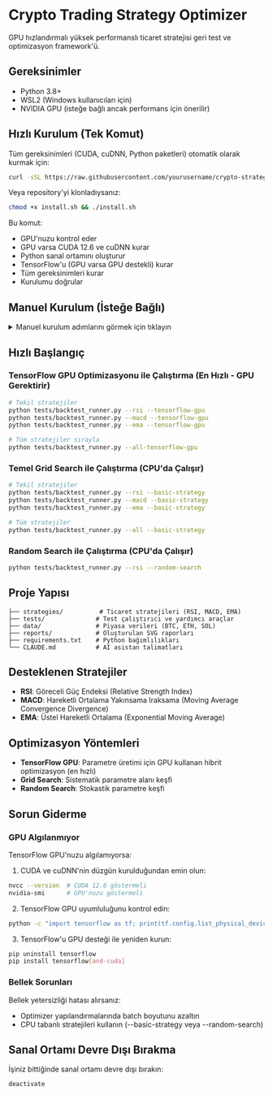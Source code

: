 # Crypto Trading Strategy Optimizer

GPU hızlandırmalı yüksek performanslı ticaret stratejisi geri test ve optimizasyon framework'ü.

## Gereksinimler

- Python 3.8+
- WSL2 (Windows kullanıcıları için)
- NVIDIA GPU (isteğe bağlı ancak performans için önerilir)

## Hızlı Kurulum (Tek Komut)

Tüm gereksinimleri (CUDA, cuDNN, Python paketleri) otomatik olarak kurmak için:

```bash
curl -sSL https://raw.githubusercontent.com/yourusername/crypto-strategy-optimizer/main/install.sh | bash
```

Veya repository'yi klonladıysanız:

```bash
chmod +x install.sh && ./install.sh
```

Bu komut:
- GPU'nuzu kontrol eder
- GPU varsa CUDA 12.6 ve cuDNN kurar
- Python sanal ortamını oluşturur
- TensorFlow'u (GPU varsa GPU destekli) kurar
- Tüm gereksinimleri kurar
- Kurulumu doğrular

## Manuel Kurulum (İsteğe Bağlı)

<details>
<summary>Manuel kurulum adımlarını görmek için tıklayın</summary>

### Adım 1: GPU Kurulumu (İsteğe Bağlı ancak Önerilir - NVIDIA GPU'nuz varsa İLK OLARAK bunu yapın)

#### 1.1 GPU Durumunu Kontrol Edin
```bash
nvidia-smi
```

GPU'nuzu görüyorsanız, CUDA kurulumuna devam edin. Görmüyorsanız, Adım 2'ye geçin.

#### 1.2 CUDA Toolkit Kurulumu
```bash
# CUDA keyring'i indir
wget https://developer.download.nvidia.com/compute/cuda/repos/wsl-ubuntu/x86_64/cuda-keyring_1.1-1_all.deb
sudo dpkg -i cuda-keyring_1.1-1_all.deb

# Paket listesini güncelle ve CUDA 12.6'yı kur
sudo apt-get update
sudo apt-get -y install cuda-toolkit-12-6
```

#### 1.3 cuDNN Kurulumu
```bash
# CUDA 12 için cuDNN 9 kur
sudo apt-get install libcudnn9-cuda-12
```

#### 1.4 Ortam Değişkenlerini Yapılandırma
```bash
# CUDA'yı PATH ve LD_LIBRARY_PATH'e ekle
echo 'export PATH=/usr/local/cuda-12.6/bin:$PATH' >> ~/.bashrc
echo 'export LD_LIBRARY_PATH=/usr/local/cuda-12.6/lib64:$LD_LIBRARY_PATH' >> ~/.bashrc

# Değişiklikleri uygula
source ~/.bashrc

# CUDA kurulumunu doğrula
nvcc --version
```

### Adım 2: Python Ortamı Kurulumu

#### 2.1 Sanal Ortam Oluşturma
```bash
python3 -m venv .venv_wsl
```

#### 2.2 Sanal Ortamı Aktifleştirme
```bash
source .venv_wsl/bin/activate
```

### Adım 3: Bağımlılıkları Kurma

#### 3.1 Temel Kurulum (Sadece CPU)
```bash
pip install -r requirements.txt
```

#### 3.2 GPU Destekli Kurulum (Adım 1'i tamamladıysanız)
```bash
# Önce varsa CPU-only TensorFlow'u kaldır
pip uninstall tensorflow -y

# GPU destekli TensorFlow kur
pip install tensorflow[and-cuda]

# Diğer gereksinimleri kur
pip install -r requirements.txt
```

### Adım 4: Kurulumu Doğrulama

#### 4.1 Python Bağımlılıklarını Doğrulama
```bash
python -c "import pandas, numpy, tensorflow; print('Tüm paketler başarıyla içe aktarıldı')"
```

#### 4.2 GPU Kurulumunu Doğrulama (varsa)
```bash
python -c "import tensorflow as tf; gpus = tf.config.list_physical_devices('GPU'); print(f'Kullanılabilir GPU Sayısı: {len(gpus)}'); print('GPU İsimleri:', gpus)"
```

GPU algılanırsa, şöyle bir çıktı görmelisiniz:
```
Kullanılabilir GPU Sayısı: 1
GPU İsimleri: [PhysicalDevice(name='/physical_device:GPU:0', device_type='GPU')]
```

</details>

## Hızlı Başlangıç

### TensorFlow GPU Optimizasyonu ile Çalıştırma (En Hızlı - GPU Gerektirir)
```bash
# Tekil stratejiler
python tests/backtest_runner.py --rsi --tensorflow-gpu
python tests/backtest_runner.py --macd --tensorflow-gpu
python tests/backtest_runner.py --ema --tensorflow-gpu

# Tüm stratejiler sırayla
python tests/backtest_runner.py --all-tensorflow-gpu
```

### Temel Grid Search ile Çalıştırma (CPU'da Çalışır)
```bash
# Tekil stratejiler
python tests/backtest_runner.py --rsi --basic-strategy
python tests/backtest_runner.py --macd --basic-strategy
python tests/backtest_runner.py --ema --basic-strategy

# Tüm stratejiler
python tests/backtest_runner.py --all --basic-strategy
```

### Random Search ile Çalıştırma (CPU'da Çalışır)
```bash
python tests/backtest_runner.py --rsi --random-search
```

## Proje Yapısı

```
├── strategies/          # Ticaret stratejileri (RSI, MACD, EMA)
├── tests/              # Test çalıştırıcı ve yardımcı araçlar
├── data/               # Piyasa verileri (BTC, ETH, SOL)
├── reports/            # Oluşturulan SVG raporları
├── requirements.txt    # Python bağımlılıkları
└── CLAUDE.md           # AI asistan talimatları
```

## Desteklenen Stratejiler

- **RSI**: Göreceli Güç Endeksi (Relative Strength Index)
- **MACD**: Hareketli Ortalama Yakınsama Iraksama (Moving Average Convergence Divergence)
- **EMA**: Üstel Hareketli Ortalama (Exponential Moving Average)

## Optimizasyon Yöntemleri

- **TensorFlow GPU**: Parametre üretimi için GPU kullanan hibrit optimizasyon (en hızlı)
- **Grid Search**: Sistematik parametre alanı keşfi
- **Random Search**: Stokastik parametre keşfi

## Sorun Giderme

### GPU Algılanmıyor
TensorFlow GPU'nuzu algılamıyorsa:

1. CUDA ve cuDNN'nin düzgün kurulduğundan emin olun:
```bash
nvcc --version  # CUDA 12.6 göstermeli
nvidia-smi      # GPU'nuzu göstermeli
```

2. TensorFlow GPU uyumluluğunu kontrol edin:
```bash
python -c "import tensorflow as tf; print(tf.config.list_physical_devices())"
```

3. TensorFlow'u GPU desteği ile yeniden kurun:
```bash
pip uninstall tensorflow
pip install tensorflow[and-cuda]
```

### Bellek Sorunları
Bellek yetersizliği hatası alırsanız:
- Optimizer yapılandırmalarında batch boyutunu azaltın
- CPU tabanlı stratejileri kullanın (--basic-strategy veya --random-search)

## Sanal Ortamı Devre Dışı Bırakma

İşiniz bittiğinde sanal ortamı devre dışı bırakın:
```bash
deactivate
```